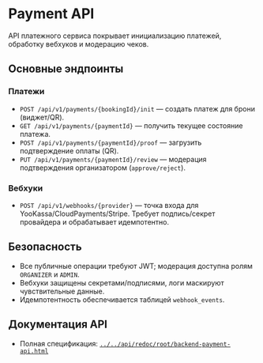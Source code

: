 # Payment API

API платежного сервиса покрывает инициализацию платежей, обработку вебхуков и модерацию чеков.

## Основные эндпоинты

### Платежи
- `POST /api/v1/payments/{bookingId}/init` — создать платеж для брони (виджет/QR).
- `GET /api/v1/payments/{paymentId}` — получить текущее состояние платежа.
- `POST /api/v1/payments/{paymentId}/proof` — загрузить подтверждение оплаты (QR).
- `PUT /api/v1/payments/{paymentId}/review` — модерация подтверждения организатором (`approve/reject`).

### Вебхуки
- `POST /api/v1/webhooks/{provider}` — точка входа для YooKassa/CloudPayments/Stripe. Требует подпись/секрет провайдера и обрабатывает идемпотентно.

## Безопасность

- Все публичные операции требуют JWT; модерация доступна ролям `ORGANIZER` и `ADMIN`.
- Вебхуки защищены секретами/подписями, логи маскируют чувствительные данные.
- Идемпотентность обеспечивается таблицей `webhook_events`.

## Документация API
- Полная спецификация: [`../../api/redoc/root/backend-payment-api.html`](../../api/redoc/root/backend-payment-api.html)
